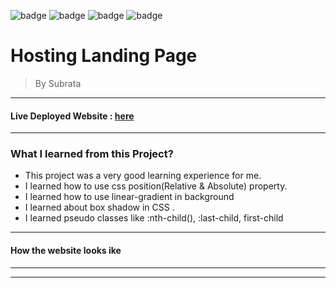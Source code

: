 ![badge](https://img.shields.io/badge/Made%20With-HTML%20%26%20CSS-brightgreen)
![badge](https://img.shields.io/badge/Mobile%20Responsive-No-orange)
![badge](https://img.shields.io/badge/Deployed-Yes-green)
![badge](https://img.shields.io/badge/Time%20Taken-6hrs-brightgreen)

# **Hosting Landing Page**

>By Subrata

-----
#### Live Deployed Website : [here](https://developers-landingpage.netlify.app/)

---
### What I learned from this Project?

- This project was a very good learning experience for me.
- I learned how to use css position(Relative & Absolute) property.
- I learned how to use linear-gradient in background
- I learned about box shadow in CSS .
- I learned pseudo classes like :nth-child(), :last-child, first-child

---
#### How the website looks ike
---

[](https://user-images.githubusercontent.com/116452735/199889150-ec122638-bafa-4a73-8592-58c4314cf2b3.mp4)

***

